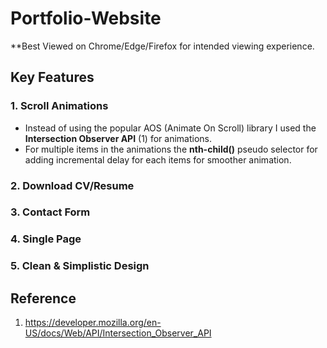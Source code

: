 # Portfolio-Website
**Best Viewed on Chrome/Edge/Firefox for intended viewing experience.

## Key Features
### 1. Scroll Animations
- Instead of using the popular AOS (Animate On Scroll) library I used the **Intersection Observer API** (1) for animations.
- For multiple items in the animations the **nth-child()** pseudo selector for adding incremental delay for each items for smoother animation.
### 2. Download CV/Resume
### 3. Contact Form
### 4. Single Page
### 5. Clean & Simplistic Design

## Reference
1. https://developer.mozilla.org/en-US/docs/Web/API/Intersection_Observer_API
